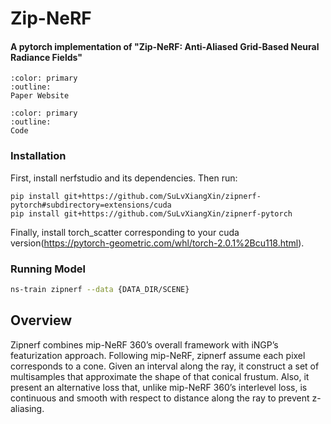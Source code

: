 # Zip-NeRF

<h4>A pytorch implementation of "Zip-NeRF: Anti-Aliased Grid-Based Neural Radiance Fields"</h4>

```{button-link} https://jonbarron.info/zipnerf/
:color: primary
:outline:
Paper Website
```
```{button-link} https://github.com/SuLvXiangXin/zipnerf-pytorch
:color: primary
:outline:
Code
```
### Installation
First, install nerfstudio and its dependencies. Then run:
```
pip install git+https://github.com/SuLvXiangXin/zipnerf-pytorch#subdirectory=extensions/cuda
pip install git+https://github.com/SuLvXiangXin/zipnerf-pytorch
```
Finally, install torch_scatter corresponding to your cuda version(https://pytorch-geometric.com/whl/torch-2.0.1%2Bcu118.html).


### Running Model

```bash
ns-train zipnerf --data {DATA_DIR/SCENE}
```

## Overview
Zipnerf combines mip-NeRF 360’s overall framework with iNGP’s featurization approach.
Following mip-NeRF, zipnerf assume each pixel corresponds to a cone. Given an interval along the ray, it construct a set of multisamples that approximate the shape of that conical frustum.
Also,  it present an alternative loss that, unlike mip-NeRF 360’s interlevel loss, is continuous and smooth with respect to distance along the ray to prevent z-aliasing.
